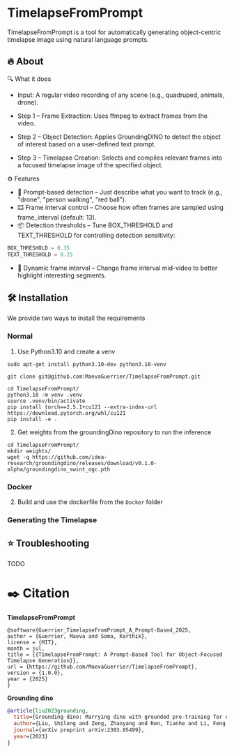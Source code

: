 # TimelapseFromPrompt
TimelapseFromPrompt is a tool for automatically generating object-centric timelapse image using natural language prompts.

## 🔥 About

🔍 What it does

- Input: A regular video recording of any scene (e.g., quadruped, animals, drone).

- Step 1 – Frame Extraction: Uses ffmpeg to extract frames from the video.
- Step 2 – Object Detection: Applies GroundingDINO to detect the object of interest based on a user-defined text prompt.
- Step 3 – Timelapse Creation: Selects and compiles relevant frames into a focused timelapse image of the specified object.

⚙️ Features

- 💬 Prompt-based detection – Just describe what you want to track (e.g., "drone", "person walking", "red ball").
- 🎞️ Frame interval control – Choose how often frames are sampled using frame_interval (default: 13).
- 📦 Detection thresholds – Tune BOX_THRESHOLD and TEXT_THRESHOLD for controlling detection sensitivity:

```python
BOX_THRESHOLD = 0.35
TEXT_THRESHOLD = 0.25
```
- 🔁 Dynamic frame interval – Change frame interval mid-video to better highlight interesting segments.

## 🛠️ Installation 

We provide two ways to install the requirements
### Normal
1. Use Python3.10 and create a venv 
```
sudo apt-get install python3.10-dev python3.10-venv

git clone git@github.com:MaevaGuerrier/TimelapseFromPrompt.git

cd TimelapseFromPrompt/
python3.10 -m venv .venv 
source .venv/bin/activate
pip install torch==2.5.1+cu121 --extra-index-url https://download.pytorch.org/whl/cu121  
pip install -e .
```

2. Get weights from the groundingDino repository to run the inference 

```
cd TimelapseFromPrompt/
mkdir weights/
wget -q https://github.com/idea-research/groundingdino/releases/download/v0.1.0-alpha/groundingdino_swint_ogc.pth
```


### Docker

2. Build and use the dockerfile from the `Docker` folder


### Generating the Timelapse





## ⭐ Troubleshooting

TODO

# ✒️ Citation

**TimelapseFromPrompt**

```BibText
@software{Guerrier_TimelapseFromPrompt_A_Prompt-Based_2025,
author = {Guerrier, Maeva and Soma, Karthik},
license = {MIT},
month = jul,
title = {{TimelapseFromPrompt: A Prompt-Based Tool for Object-Focused Timelapse Generation}},
url = {https://github.com/MaevaGuerrier/TimelapseFromPrompt},
version = {1.0.0},
year = {2025}
}
```

**Grounding dino**

```BibTeX
@article{liu2023grounding,
  title={Grounding dino: Marrying dino with grounded pre-training for open-set object detection},
  author={Liu, Shilong and Zeng, Zhaoyang and Ren, Tianhe and Li, Feng and Zhang, Hao and Yang, Jie and Li, Chunyuan and Yang, Jianwei and Su, Hang and Zhu, Jun and others},
  journal={arXiv preprint arXiv:2303.05499},
  year={2023}
}
```

